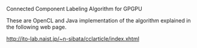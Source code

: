 Connected Component Labeling Algorithm for GPGPU

These are OpenCL and Java implementation of the algorithm explained in the following web page.

http://ito-lab.naist.jp/~n-sibata/cclarticle/index.xhtml
